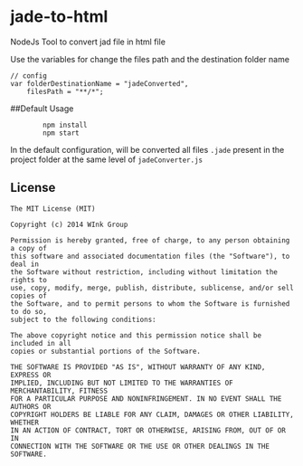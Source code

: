 jade-to-html
============

NodeJs Tool to convert jad file in html file 

Use the variables for change the files path and the destination folder name

```
// config
var folderDestinationName = "jadeConverted",
    filesPath = "**/*";

```



##Default Usage


```
		npm install
		npm start 
```

In the default configuration, will be converted all files `.jade` present in the project folder at the same level of `jadeConverter.js`


## License
```
The MIT License (MIT)

Copyright (c) 2014 WInk Group

Permission is hereby granted, free of charge, to any person obtaining a copy of
this software and associated documentation files (the "Software"), to deal in
the Software without restriction, including without limitation the rights to
use, copy, modify, merge, publish, distribute, sublicense, and/or sell copies of
the Software, and to permit persons to whom the Software is furnished to do so,
subject to the following conditions:

The above copyright notice and this permission notice shall be included in all
copies or substantial portions of the Software.

THE SOFTWARE IS PROVIDED "AS IS", WITHOUT WARRANTY OF ANY KIND, EXPRESS OR
IMPLIED, INCLUDING BUT NOT LIMITED TO THE WARRANTIES OF MERCHANTABILITY, FITNESS
FOR A PARTICULAR PURPOSE AND NONINFRINGEMENT. IN NO EVENT SHALL THE AUTHORS OR
COPYRIGHT HOLDERS BE LIABLE FOR ANY CLAIM, DAMAGES OR OTHER LIABILITY, WHETHER
IN AN ACTION OF CONTRACT, TORT OR OTHERWISE, ARISING FROM, OUT OF OR IN
CONNECTION WITH THE SOFTWARE OR THE USE OR OTHER DEALINGS IN THE SOFTWARE.
```